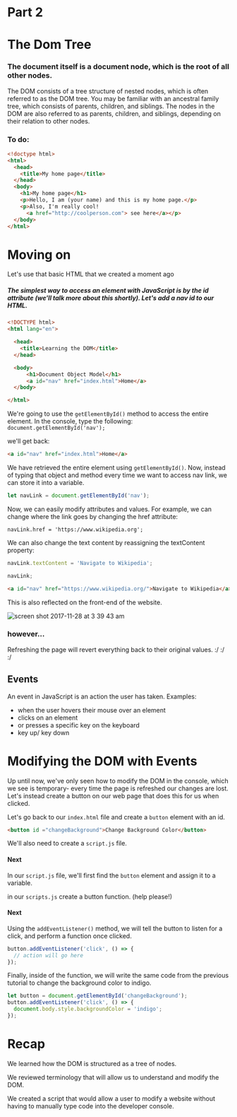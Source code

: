 # Part 2


# The Dom Tree

### The document itself is a document node, which is the root of all other nodes.


The DOM consists of a tree structure of nested nodes, which is often referred to as the DOM tree. 
You may be familiar with an ancestral family tree, which consists of parents, children, and siblings. The nodes in the DOM are also referred to as parents, children, and siblings, depending on their relation to other nodes.

### To do:

```html
<!doctype html>
<html>
  <head>
    <title>My home page</title>
  </head>
  <body>
    <h1>My home page</h1>
    <p>Hello, I am (your name) and this is my home page.</p>
    <p>Also, I'm really cool!
      <a href="http://coolperson.com"> see here</a></p>
  </body>
</html>
```

# Moving on

Let's use that basic HTML that we created a moment ago

##### The simplest way to access an element with JavaScript is by the id attribute (we'll talk more about this shortly). Let's add a nav id to our HTML.

```html
<!DOCTYPE html>
<html lang="en">

  <head>
    <title>Learning the DOM</title>
  </head>

  <body>
      <h1>Document Object Model</h1>
      <a id="nav" href="index.html">Home</a>
  </body>

</html>
```

We're going to use the `getElementById()` method to access the entire element. In the console, type the following:
`document.getElementById('nav');`

we'll get back:

``` html
<a id="nav" href="index.html">Home</a>
```

We have retrieved the entire element using `getElementById()`. Now, instead of typing that object and method every time we want to access nav link, we can store it into a variable.

``` javascript
let navLink = document.getElementById('nav');
```

Now, we can easily modify attributes and values. For example, we can change where the link goes by changing the href attribute:

`navLink.href = 'https://www.wikipedia.org';`

We can also change the text content by reassigning the textContent property:

``` javascript
navLink.textContent = 'Navigate to Wikipedia';
``` 

``` javascript
navLink;
``` 
``` html
<a id="nav" href="https://www.wikipedia.org/">Navigate to Wikipedia</a>
```

This is also reflected on the front-end of the website.

![screen shot 2017-11-28 at 3 39 43 am](https://user-images.githubusercontent.com/6153182/33309909-d2cba2c8-d3ed-11e7-988d-c6ba0b0f11e9.png)

### however...
Refreshing the page will revert everything back to their original values. :/ :/ :/



## Events
An event in JavaScript is an action the user has taken. 
Examples:
-  when the user hovers their mouse over an element
-  clicks on an element
-  or presses a specific key on the keyboard
-  key up/ key down



# Modifying the DOM with Events
Up until now, we've only seen how to modify the DOM in the console, which we see is temporary- every time the page is refreshed our changes are lost. Let's instead create a button on our web page that does this for us when clicked.

Let's go back to our `index.html` file and create a `button` element with an id. 
```html
<button id ="changeBackground">Change Background Color</button>
```

We'll also need to create a `script.js` file.


#### Next
In our `script.js` file, we'll first find the `button` element and assign it to a variable.

in our `scripts.js` create a button function. (help please!)


#### Next

Using the `addEventListener()` method, we will tell the button to listen for a click, and perform a function once clicked.

``` javascript
button.addEventListener('click', () => {
  // action will go here
});
```

Finally, inside of the function, we will write the same code from the previous tutorial to change the background color to indigo.

``` javascript
let button = document.getElementById('changeBackground');
button.addEventListener('click', () => {
  document.body.style.backgroundColor = 'indigo';
});
```

# Recap

We learned how the DOM is structured as a tree of nodes.

We reviewed terminology that will allow us to understand and modify the DOM. 

We created a script that would allow a user to modify a website without having to manually type code into the developer console.
